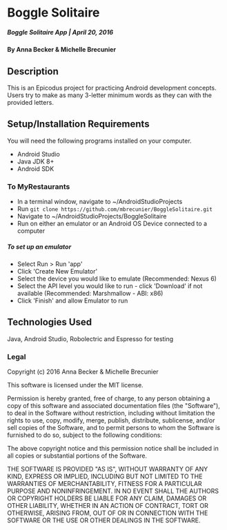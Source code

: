 # Boggle Solitaire

##### Boggle Solitaire App | April 20, 2016

#### By Anna Becker & Michelle Brecunier

## Description

This is an Epicodus project for practicing Android development concepts. Users try to make as many 3-letter minimum words as they can with the provided letters.

## Setup/Installation Requirements
You will need the following programs installed on your computer.
* Android Studio
* Java JDK 8+
* Android SDK

### To MyRestaurants
* In a terminal window, navigate to ~/AndroidStudioProjects
* Run `git clone https://github.com/mbrecunier/BoggleSolitaire.git`
* Navigate to ~/AndroidStudioProjects/BoggleSolitaire
* Run on either an emulator or an Android OS Device connected to a computer

##### To set up an emulator
* Select Run > Run 'app'
* Click 'Create New Emulator'
* Select the device you would like to emulate (Recommended: Nexus 6)
* Select the API level you would like to run - click 'Download' if not available (Recommended: Marshmallow - ABI: x86)
* Click 'Finish' and allow Emulator to run

## Technologies Used

Java, Android Studio, Robolectric and Espresso for testing

### Legal

Copyright (c) 2016 Anna Becker & Michelle Brecunier

This software is licensed under the MIT license.

Permission is hereby granted, free of charge, to any person obtaining a copy
of this software and associated documentation files (the "Software"), to deal
in the Software without restriction, including without limitation the rights
to use, copy, modify, merge, publish, distribute, sublicense, and/or sell
copies of the Software, and to permit persons to whom the Software is
furnished to do so, subject to the following conditions:

The above copyright notice and this permission notice shall be included in
all copies or substantial portions of the Software.

THE SOFTWARE IS PROVIDED "AS IS", WITHOUT WARRANTY OF ANY KIND, EXPRESS OR
IMPLIED, INCLUDING BUT NOT LIMITED TO THE WARRANTIES OF MERCHANTABILITY,
FITNESS FOR A PARTICULAR PURPOSE AND NONINFRINGEMENT. IN NO EVENT SHALL THE
AUTHORS OR COPYRIGHT HOLDERS BE LIABLE FOR ANY CLAIM, DAMAGES OR OTHER
LIABILITY, WHETHER IN AN ACTION OF CONTRACT, TORT OR OTHERWISE, ARISING FROM,
OUT OF OR IN CONNECTION WITH THE SOFTWARE OR THE USE OR OTHER DEALINGS IN
THE SOFTWARE.
